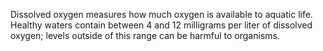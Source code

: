 Dissolved oxygen measures how much oxygen is available to aquatic life. Healthy waters contain between 4 and 12 milligrams per liter of dissolved oxygen; levels outside of this range can be harmful to organisms.